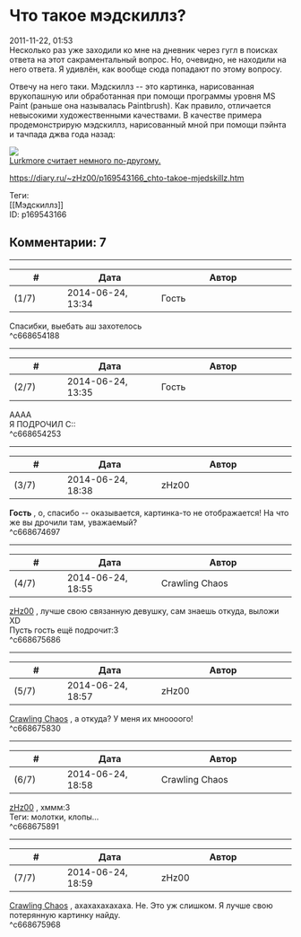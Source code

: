 Что такое мэдскиллз?
====================

  
2011-11-22, 01:53  
 Несколько раз уже заходили ко мне на дневник через гугл в поисках ответа на этот сакраментальный вопрос. Но, очевидно, не находили на него ответа. Я удивлён, как вообще сюда попадают по этому вопросу.   
   
 Отвечу на него таки. Мэдскиллз -- это картинка, нарисованная врукопашную или обработанная при помощи программы уровня MS Paint (раньше она называлась Paintbrush). Как правило, отличается невысокими художественными качествами. В качестве примера продемонстрирую мэдскиллз, нарисованный мной при помощи пэйнта и тачпада джва года назад:   
   
  ![](https://d.radikal.ru/d05/2201/b8/67ada0f41536.png)    
  [Lurkmore считает немного по-другому.](http://lurkmore.ru/%D0%9C%D1%8D%D0%B4%D1%81%D0%BA%D0%B8%D0%BB%D0%BB%D0%B7)    
  
<https://diary.ru/~zHz00/p169543166_chto-takoe-mjedskillz.htm>  
  
Теги:  
[[Мэдскиллз]]  
ID: p169543166  


Комментарии: 7
--------------

  


---



|         #         |              Дата              |                     Автор                     |           ID           |
| --- | --- | --- | --- |
| (1/7) | 2014-06-24, 13:34 | Гость | c668654188 |

  
 Спасибки, выебать аш захотелось   
 ^c668654188

---



|         #         |              Дата              |                     Автор                     |           ID           |
| --- | --- | --- | --- |
| (2/7) | 2014-06-24, 13:35 | Гость | c668654253 |

  
 АААА   
 Я ПОДРОЧИЛ С::   
 ^c668654253

---



|         #         |              Дата              |                     Автор                     |           ID           |
| --- | --- | --- | --- |
| (3/7) | 2014-06-24, 18:38 | zHz00 | c668674697 |

  
  **Гость**  , о, спасибо -- оказывается, картинка-то не отображается! На что же вы дрочили там, уважаемый?   
 ^c668674697

---



|         #         |              Дата              |                     Автор                     |           ID           |
| --- | --- | --- | --- |
| (4/7) | 2014-06-24, 18:55 | Crawling Chaos | c668675686 |

  
  [zHz00](https://zHz00.diary.ru "Untitled")  , лучше свою связанную девушку, сам знаешь откуда, выложи XD   
 Пусть гость ещё подрочит:3   
 ^c668675686

---



|         #         |              Дата              |                     Автор                     |           ID           |
| --- | --- | --- | --- |
| (5/7) | 2014-06-24, 18:57 | zHz00 | c668675830 |

  
  [Crawling Chaos](http://degozaru.diary.ru "de gozaru")  , а откуда? У меня их мноооого!   
 ^c668675830

---



|         #         |              Дата              |                     Автор                     |           ID           |
| --- | --- | --- | --- |
| (6/7) | 2014-06-24, 18:58 | Crawling Chaos | c668675891 |

  
  [zHz00](https://zHz00.diary.ru "Untitled")  , хммм:3   
 Теги: молотки, клопы...   
 ^c668675891

---



|         #         |              Дата              |                     Автор                     |           ID           |
| --- | --- | --- | --- |
| (7/7) | 2014-06-24, 18:59 | zHz00 | c668675968 |

  
  [Crawling Chaos](http://degozaru.diary.ru "de gozaru")  , ахахахахахаха. Не. Это уж слишком. Я лучше свою потерянную картинку найду.   
 ^c668675968